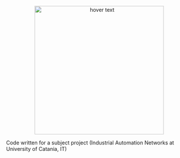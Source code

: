 <p align="center">
  <img src="STM32-Linked-Board-Animation/STM32Discovery-NucleoAnimation/giphy.gif" width="350" title="hover text">
</p>
Code written for a subject project (Industrial Automation Networks at University of Catania, IT)
